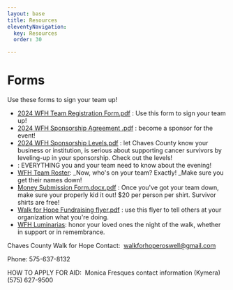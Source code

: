 ```yaml
---
layout: base
title: Resources
eleventyNavigation:
  key: Resources
  order: 30

---
```


# Forms

Use these forms to sign your team up! 
- [2024 WFH Team Registration Form.pdf](.attachments/4214dba35e3172a127fb523b0d44565f5145ab79.pdf)  : Use this form to sign your team up!
- [2024 WFH Sponsorship Agreement .pdf](.attachments/f4eb1c3cd1bea579a7893f68821c9502dc7da9f1.pdf)  : become a sponsor for the event!
- [2024 WFH Sponsorship Levels.pdf](src/.attachments/3c3d50e21ef540e662ca4756ae6039238d704420.pdf) : let Chaves County know your business or institution, is serious about supporting cancer survivors by leveling-up in your sponsorship. Check out the levels!
- : EVERYTHING you and your team need to know about the evening!
- [WFH Team Roster](/PDFs/2023%20WFH%20Team%20Roster%202023.pdf): _Now, who's on your team? Exactly! _Make sure you get their names down!
- [Money Submission Form.docx.pdf](.attachments/8f75d246754641dbe1b48fcf4b87d1e8088f1a45.pdf) : Once you've got your team down, make sure your properly kid it out! $20 per person per shirt. Survivor shirts are free!
- [Walk for Hope Fundraising flyer.pdf](.attachments/4955a245eda04d60843ee242183caea93d90d7ae.pdf)  : use this flyer to tell others at your organization what you're doing.
- [WFH Luminarias](/PDFs/2023%20Walk%20for%20Hope%20Luminarias.pdf): honor your loved ones the night of the walk, whether in support or in remembrance.

Chaves County Walk for Hope Contact: 
[walkforhoperoswell@gmail.com](walkforhoperoswell@gmail.com)

Phone: 575-637-8132

HOW TO APPLY FOR AID: 
Monica Fresques contact information (Kymera) (575) 627-9500